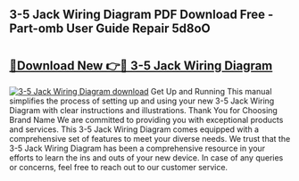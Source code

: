 ## 3-5 Jack Wiring Diagram PDF Download Free - Part-omb User Guide Repair 5d8oO

# <h2><a href="http://dfid8nn.blite.top/?on=3-5+Jack+Wiring+Diagram">🔗Download New 👉🔴 3-5 Jack Wiring Diagram</a></h2>

[![3-5 Jack Wiring Diagram download](https://i.imgur.com/lujVjoI.png)](http://dfid8nn.blite.top/?on=3-5+Jack+Wiring+Diagram)
Get Up and Running This manual simplifies the process of setting up and using your new 3-5 Jack Wiring Diagram with clear instructions and illustrations. Thank You for Choosing Brand Name We are committed to providing you with exceptional products and services. This 3-5 Jack Wiring Diagram comes equipped with a comprehensive set of features to meet your diverse needs. We trust that the 3-5 Jack Wiring Diagram has been a comprehensive resource in your efforts to learn the ins and outs of your new device. In case of any queries or concerns, feel free to reach out to our customer service.
